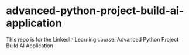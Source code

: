 # advanced-python-project-build-ai-application
This repo is for the LinkedIn Learning course: Advanced Python Project Build AI Application
